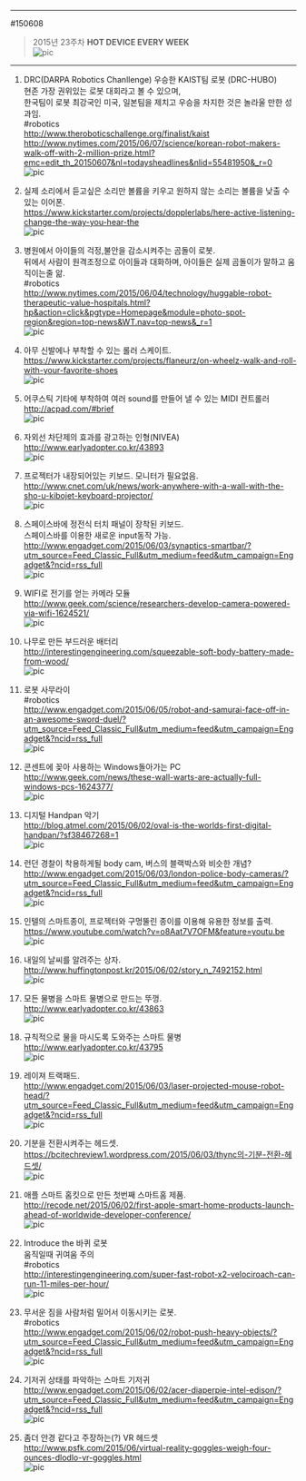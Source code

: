                 
---                      
#150608    
> 2015년 23주차 **HOT DEVICE EVERY WEEK**                      
> ![pic](../image/MAIN.png)                      
                  
---                      
  
  
1. DRC(DARPA Robotics Chanllenge) 우승한 KAIST팀 로봇 (DRC-HUBO)  
현존 가장 권위있는 로봇 대회라고 볼 수 있으며,  
한국팀이 로봇 최강국인 미국, 일본팀을 제치고 우승을 차지한 것은 놀라울 만한 성과임.  
#robotics  
http://www.theroboticschallenge.org/finalist/kaist  
http://www.nytimes.com/2015/06/07/science/korean-robot-makers-walk-off-with-2-million-prize.html?emc=edit_th_20150607&nl=todaysheadlines&nlid=55481950&_r=0  
![pic](../image/150608/1.png)  
  
2. 실제 소리에서 듣고싶은 소리만 볼륨을 키우고 원하지 않는 소리는 볼륨을 낮출 수 있는 이어폰.  
https://www.kickstarter.com/projects/dopplerlabs/here-active-listening-change-the-way-you-hear-the  
![pic](../image/150608/2.png)  
  
3. 병원에서 아이들의 걱정,불안을 감소시켜주는 곰돌이 로봇.  
뒤에서 사람이 원격조정으로 아이들과 대화하며, 아이들은 실제 곰돌이가 말하고 움직이는줄 앎.  
#robotics  
http://www.nytimes.com/2015/06/04/technology/huggable-robot-therapeutic-value-hospitals.html?hp&action=click&pgtype=Homepage&module=photo-spot-region&region=top-news&WT.nav=top-news&_r=1  
![pic](../image/150608/3.png)  
  
4. 아무 신발에나 부착할 수 있는 롤러 스케이트.  
https://www.kickstarter.com/projects/flaneurz/on-wheelz-walk-and-roll-with-your-favorite-shoes  
![pic](../image/150608/4.jpg)  
  
5. 어쿠스틱 기타에 부착하여 여러 sound를 만들어 낼 수 있는 MIDI 컨트롤러  
http://acpad.com/#brief  
![pic](../image/150608/5.png)  
  
6. 자외선 차단제의 효과를 광고하는 인형(NIVEA)  
http://www.earlyadopter.co.kr/43893  
![pic](../image/150608/6.jpg)  
  
7. 프로젝터가 내장되어있는 키보드. 모니터가 필요없음.  
http://www.cnet.com/uk/news/work-anywhere-with-a-wall-with-the-sho-u-kibojet-keyboard-projector/  
![pic](../image/150608/7.png)  
  
8. 스페이스바에 정전식 터치 패널이 장착된 키보드.  
스페이스바를 이용한 새로운 input동작 가능.  
http://www.engadget.com/2015/06/03/synaptics-smartbar/?utm_source=Feed_Classic_Full&utm_medium=feed&utm_campaign=Engadget&?ncid=rss_full  
![pic](../image/150608/8.jpg)  
  
9. WIFI로 전기를 얻는 카메라 모듈  
http://www.geek.com/science/researchers-develop-camera-powered-via-wifi-1624521/  
![pic](../image/150608/9.jpg)  
  
10. 나무로 만든 부드러운 배터리  
http://interestingengineering.com/squeezable-soft-body-battery-made-from-wood/  
![pic](../image/150608/10.jpg)  
  
11. 로봇 사무라이  
#robotics  
http://www.engadget.com/2015/06/05/robot-and-samurai-face-off-in-an-awesome-sword-duel/?utm_source=Feed_Classic_Full&utm_medium=feed&utm_campaign=Engadget&?ncid=rss_full  
![pic](../image/150608/11.jpg)  
  
12. 콘센트에 꽂아 사용하는 Windows돌아가는 PC   
http://www.geek.com/news/these-wall-warts-are-actually-full-windows-pcs-1624377/  
![pic](../image/150608/12.jpg)  
  
13. 디지털 Handpan 악기  
http://blog.atmel.com/2015/06/02/oval-is-the-worlds-first-digital-handpan/?sf38467268=1  
![pic](../image/150608/13.jpg)  
  
14. 런던 경찰이 착용하게될 body cam, 버스의 블랙박스와 비슷한 개념?  
http://www.engadget.com/2015/06/03/london-police-body-cameras/?utm_source=Feed_Classic_Full&utm_medium=feed&utm_campaign=Engadget&?ncid=rss_full  
![pic](../image/150608/14.jpg)  
  
15. 인텔의 스마트종이, 프로젝터와 구멍뚤린 종이를 이용해 유용한 정보를 출력.  
https://www.youtube.com/watch?v=o8Aat7V7OFM&feature=youtu.be  
![pic](../image/150608/15.png)  
  
16. 내일의 날씨를 알려주는 상자.  
http://www.huffingtonpost.kr/2015/06/02/story_n_7492152.html  
![pic](../image/150608/16.jpg)  
  
17. 모든 물병을 스마트 물병으로 만드는 뚜껑.  
http://www.earlyadopter.co.kr/43863  
![pic](../image/150608/17.jpg)  
  
18. 규칙적으로 물을 마시도록 도와주는 스마트 물병  
http://www.earlyadopter.co.kr/43795  
![pic](../image/150608/18.jpg)  
  
19. 레이져 트랙패드.   
http://www.engadget.com/2015/06/03/laser-projected-mouse-robot-head/?utm_source=Feed_Classic_Full&utm_medium=feed&utm_campaign=Engadget&?ncid=rss_full  
![pic](../image/150608/19.jpg)  
  
20. 기분을 전환시켜주는 헤드셋.  
https://bcitechreview1.wordpress.com/2015/06/03/thync의-기분-전환-헤드셋/  
![pic](../image/150608/20.png)  
  
21. 애플 스마트 홈킷으로 만든 첫번째 스마트홈 제품.  
http://recode.net/2015/06/02/first-apple-smart-home-products-launch-ahead-of-worldwide-developer-conference/  
![pic](../image/150608/21.jpg)  
  
22. Introduce the 바퀴 로봇  
움직일때 귀여움 주의  
#robotics  
http://interestingengineering.com/super-fast-robot-x2-velociroach-can-run-11-miles-per-hour/  
![pic](../image/150608/22.jpg)  
  
23. 무서운 짐을 사람처럼 밀어서 이동시키는 로봇.  
#robotics  
http://www.engadget.com/2015/06/02/robot-push-heavy-objects/?utm_source=Feed_Classic_Full&utm_medium=feed&utm_campaign=Engadget&?ncid=rss_full  
![pic](../image/150608/23.jpg)  
  
24. 기저귀 상태를 파악하는 스마트 기저귀  
http://www.engadget.com/2015/06/02/acer-diaperpie-intel-edison/?utm_source=Feed_Classic_Full&utm_medium=feed&utm_campaign=Engadget&?ncid=rss_full  
![pic](../image/150608/24.jpg)  
  
25. 좀더 안경 같다고 주장하는(?) VR 헤드셋  
http://www.psfk.com/2015/06/virtual-reality-goggles-weigh-four-ounces-dlodlo-vr-goggles.html  
![pic](../image/150608/25.jpg)  
  
  
  
